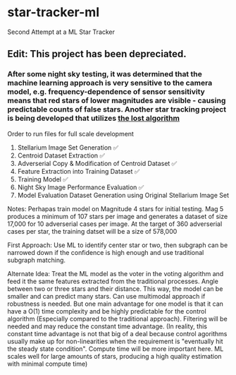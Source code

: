# star-tracker-ml
Second Attempt at a ML Star Tracker

## Edit: This project has been depreciated. ##
### After some night sky testing, it was determined that the machine learning approach is very sensitive to the camera model, e.g. frequency-dependence of sensor sensitivity means that red stars of lower magnitudes are visible - causing predictable counts of false stars. Another star tracking project is being developed that utilizes [the lost algorithm](https://github.com/UWCubeSat/lost) ###

Order to run files for full scale development

1. Stellarium Image Set Generation ✅
2. Centroid Dataset Extraction ✅
3. Adverserial Copy & Modification of Centroid Dataset ✅
4. Feature Extraction into Training Dataset ✅
5. Training Model ✅
6. Night Sky Image Performance Evaluation ✅
7. Model Evaluation Dataset Generation using Original Stellarium Image Set

Notes:
Perhapas train model on Magnitude 4 stars for initial testing. Mag 5 produces a minimum of 107 stars per image and generates a dataset of size 17,000 for 10 adverserial cases per image. At the target of 360 adverserial cases per star, the training datset will be a size of 578,000 

First Approach: Use ML to identify center star or two, then subgraph can be narrowed down if the confidence is high enough and use traditional subgraph matching. 

Alternate Idea: Treat the ML model as the voter in the voting algorithm and feed it the same features extracted from the traditional processes. Angle between two or three stars and their distance. This way, the model can be smaller and can predict many stars. Can use multimodal approach if robustness is needed. But one main advantage for one model is that it can have a O(1) time complexity and be highly predictable for the control algorithm (Especially compared to the traditional approach). Filtering will be needed and may reduce the constant time advantage. (In reality, this constant time advantage is not that big of a deal because control agorithms usually make up for non-linearities when the requirement is "eventually hit the steady state condition". Compute time will be more important here. ML scales well for large amounts of stars, producing a high quality estimation with minimal compute time)


